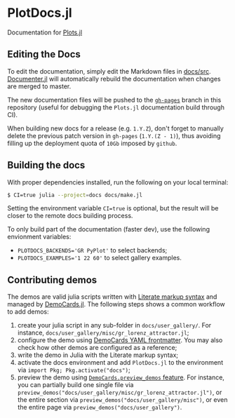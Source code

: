 # PlotDocs.jl

Documentation for [Plots.jl](https://github.com/JuliaPlots/Plots.jl)

## Editing the Docs

To edit the documentation, simply edit the Markdown files in [docs/src](https://github.com/JuliaPlots/PlotDocs.jl/tree/master/docs/src). [Documenter.jl](https://github.com/JuliaDocs/Documenter.jl) will automatically rebuild the documentation when changes are merged to master.

The new documentation files will be pushed to the [`gh-pages`](https://github.com/JuliaPlots/PlotDocs.jl/tree/gh-pages) branch in this repository (useful for debugging the `Plots.jl` documentation  build through CI).

When building new docs for a release (e.g. `1.Y.Z`), don't forget to manually delete the previous patch version in `gh-pages` (`1.Y.(Z - 1)`), thus avoiding filling up the deployment quota of `10Gb` imposed by `github`.

## Building the docs

With proper dependencies installed, run the following on your local terminal:
```bash
$ CI=true julia --project=docs docs/make.jl
```

Setting the environment variable `CI=true` is optional, but the result will be closer to the remote docs building process.

To only build part of the documentation (faster dev), use the following envionment variables:
- `PLOTDOCS_BACKENDS='GR PyPlot'` to select backends;
- `PLOTDOCS_EXAMPLES='1 22 60'` to select gallery examples. 

## Contributing demos

The demos are valid julia scripts written with [Literate markup syntax][literate_syntax] and managed
by [DemoCards.jl][democards_jl]. The following steps shows a common workflow to add demos:

1. create your julia script in any sub-folder in `docs/user_gallery/`. For instance,
   `docs/user_gallery/misc/gr_lorenz_attractor.jl`;
2. configure the demo using [DemoCards YAML frontmatter][yaml_frontmatter]. You may also check how
   other demos are configured as a reference;
3. write the demo in Julia with the Literate markup syntax;
3. activate the docs environment and add `PlotDocs.jl` to the environment via `import Pkg; Pkg.activate("docs")`;
4. preview the demo using [`DemoCards.preview_demos` feature][democards_preview]. For instance, you
   can partially build one single file via
   `preview_demos("docs/user_gallery/misc/gr_lorenz_attractor.jl")`, or the entire section via
   `preview_demos("docs/user_gallery/misc")`, or even the entire page via
   `preview_demos("docs/user_gallery")`.

[literate_syntax]: https://fredrikekre.github.io/Literate.jl/v2/fileformat/
[yaml_frontmatter]: https://juliadocs.github.io/DemoCards.jl/stable/quickstart/usage_example/julia_demos/1.julia_demo/#juliademocard_example
[democards_jl]: https://github.com/johnnychen94/DemoCards.jl
[democards_preview]: https://juliadocs.github.io/DemoCards.jl/stable/preview/
